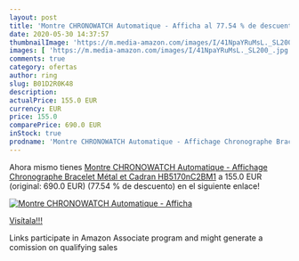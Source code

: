 ```yaml
---
layout: post
title: 'Montre CHRONOWATCH Automatique - Afficha al 77.54 % de descuento'
date: 2020-05-30 14:37:57
thumbnailImage: 'https://m.media-amazon.com/images/I/41NpaYRuMsL._SL200_.jpg'
images: [ 'https://m.media-amazon.com/images/I/41NpaYRuMsL._SL200_.jpg' ]
comments: true
category: ofertas
author: ring
slug: B01D2R0K48
description:
actualPrice: 155.0 EUR
currency: EUR
price: 155.0
comparePrice: 690.0 EUR
inStock: true
prodname: 'Montre CHRONOWATCH Automatique - Affichage Chronographe Bracelet Métal et Cadran HB5170nC2BM1'
---
```


Ahora mismo tienes [Montre CHRONOWATCH Automatique - Affichage Chronographe Bracelet Métal et Cadran HB5170nC2BM1](https://www.amazon.fr/dp/B01D2R0K48/?tag=tolees0d-21) a 155.0 EUR (original: 690.0 EUR) (77.54 %  de descuento) en el siguiente enlace!

[![Montre CHRONOWATCH Automatique - Afficha](https://m.media-amazon.com/images/I/41NpaYRuMsL._SL200_.jpg)](https://www.amazon.fr/dp/B01D2R0K48/?tag=tolees0d-21)

[Visítala!!!](https://www.amazon.fr/dp/B01D2R0K48/?tag=tolees0d-21)

Links participate in Amazon Associate program and might generate a comission on qualifying sales
